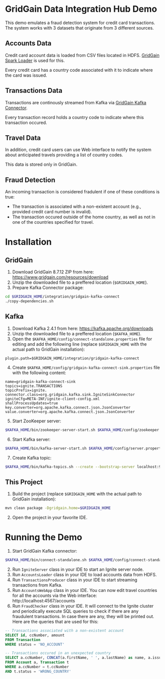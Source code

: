 # GridGain Data Integration Hub Demo

This demo emulates a fraud detection system for credit card transactions. The system works with 3 datasets that originate from 3 different sources.

## Accounts Data

Credit card account data is loaded from CSV files located in HDFS. [GridGain Spark Loader](https://www.gridgain.com/docs/latest/integrations/datalake-accelerator/load-data-spark) is used for this.

Every credit card has a country code associated with it to indicate where the card was issued.

## Transactions Data

Transactions are continously streamed from Kafka via [GridGain Kafka Connector](https://www.gridgain.com/docs/latest/integrations/kafka/cert-kafka-connect).

Every transaction record holds a country code to indicate where this transaction occured.

## Travel Data

In addition, credit card users can use Web interface to notify the system about anticipated travels providing a list of country codes.

This data is stored only in GridGain.

## Fraud Detection

An incoming transaction is considered fradulent if one of these conditions is true:

- The transaction is associated with a non-existent account (e.g., provided credit card number is invalid).
- The transaction occured outside of the home country, as well as not in one of the countries specified for travel.

# Installation

## GridGain

1. Download GridGain 8.7.12 ZIP from here: https://www.gridgain.com/resources/download
2. Unzip the downloaded file to a preffered location (`$GRIDGAIN_HOME`).
3. Prepare Kafka Connector package:
```bash
cd $GRIDGAIN_HOME/integration/gridgain-kafka-connect
./copy-dependencies.sh
```

## Kafka

1. Download Kafka 2.4.1 from here: https://kafka.apache.org/downloads
2. Unzip the downloaded file to a preffered location (`$KAFKA_HOME`).
3. Open the `$KAFKA_HOME/config/connect-standalone.properties` file for editing and add the following line (replace `$GRIDGAIN_HOME` with the actual path to GridGain installation):
```properties
plugin.path=$GRIDGAIN_HOME/integration/gridgain-kafka-connect
```
4. Create `$KAFKA_HOME/config/gridgain-kafka-connect-sink.properties` file with the following content:
```properties
name=gridgain-kafka-connect-sink
topics=ignite.TRANSACTIONS
topicPrefix=ignite.
connector.class=org.gridgain.kafka.sink.IgniteSinkConnector
igniteCfg=META-INF/ignite-client-config.xml
shallProcessUpdates=true
key.converter=org.apache.kafka.connect.json.JsonConverter
value.converter=org.apache.kafka.connect.json.JsonConverter
```
5. Start ZooKeeper server:
```bash
$KAFKA_HOME/bin/zookeeper-server-start.sh $KAFKA_HOME/config/zookeeper.properties
```
6. Start Kafka server:
```bash
$KAFKA_HOME/bin/kafka-server-start.sh $KAFKA_HOME/config/server.properties
```
7. Create Kafka topic:
```bash
$KAFKA_HOME/bin/kafka-topics.sh --create --bootstrap-server localhost:9092 --replication-factor 1 --partitions 1 --topic ignite.TRANSACTIONS
```

## This Project

1. Build the project (replace `$GRIDGAIN_HOME` with the actual path to GridGain installation):
```bash
mvn clean package -Dgridgain.home=$GRIDGAIN_HOME
```
2. Open the project in your favorite IDE.

# Running the Demo

1. Start GridGain Kafka connector:
```bash
$KAFKA_HOME/bin/connect-standalone.sh $KAFKA_HOME/config/connect-standalone.properties $KAFKA_HOME/config/gridgain-kafka-connect-sink.properties
```
2. Run `IgniteServer` class in your IDE to start an Ignite server node.
3. Run `AccountsLoader` class in your IDE to load accounts data from HDFS.
4. Run `TransactionsProducer` class in your IDE to start streaming transactions from Kafka.
5. Run `AccountsWebApp` class in your IDE. You can now edit travel countries for all the accounts via the Web interface: http://localhost:4567/accounts
6. Run `FraudChecker` class in your IDE. It will connect to the Ignite cluster and periodically execute SQL queries to check if there are any fraudulent transactions. In case there are any, they will be printed out. Here are the queries that are used for this:
```SQL
-- Transactions associated with a non-existent account
SELECT id, ccNumber, amount
FROM Transaction
WHERE status = 'NO_ACCOUNT'

-- Transactions occured in an unexpected country
SELECT a.ccNumber, CONCAT(a.firstName, ' ', a.lastName) as name, a.issueCountry, t.country, t.status
FROM Account a, Transaction t
WHERE a.ccNumber = t.ccNumber
AND t.status = 'WRONG_COUNTRY'
```
